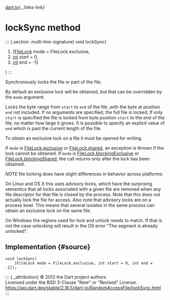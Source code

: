 [dart:io](../../dart-io/dart-io-library){._links-link}

lockSync method
===============

::: {.section .multi-line-signature}
void lockSync(

1.  \[[FileLock](../filelock-class) mode = FileLock.exclusive,
2.  [int](../../dart-core/int-class) start = 0,
3.  [int](../../dart-core/int-class) end = -1\]

)
:::

Synchronously locks the file or part of the file.

By default an exclusive lock will be obtained, but that can be
overridden by the `mode` argument.

Locks the byte range from `start` to `end` of the file ,with the byte at
position `end` not included. If no arguments are specified, the full
file is locked, If only `start` is specified the file is locked from
byte position `start` to the end of the file, no matter how large it
grows. It is possible to specify an explicit value of `end` which is
past the current length of the file.

To obtain an exclusive lock on a file it must be opened for writing.

If `mode` is [FileLock.exclusive](../filelock/exclusive-constant) or
[FileLock.shared](../filelock/shared-constant), an exception is thrown
if the lock cannot be obtained. If `mode` is
[FileLock.blockingExclusive](../filelock/blockingexclusive-constant) or
[FileLock.blockingShared](../filelock/blockingshared-constant), the call
returns only after the lock has been obtained.

*NOTE* file locking does have slight differences in behavior across
platforms:

On Linux and OS X this uses advisory locks, which have the surprising
semantics that all locks associated with a given file are removed when
*any* file descriptor for that file is closed by the process. Note that
this does not actually lock the file for access. Also note that advisory
locks are on a process level. This means that several isolates in the
same process can obtain an exclusive lock on the same file.

On Windows the regions used for lock and unlock needs to match. If that
is not the case unlocking will result in the OS error \"The segment is
already unlocked\".

Implementation {#source}
--------------

``` {.language-dart data-language="dart"}
void lockSync(
    [FileLock mode = FileLock.exclusive, int start = 0, int end = -1]);
```

::: {._attribution}
© 2012 the Dart project authors\
Licensed under the BSD 3-Clause \"New\" or \"Revised\" License.\
<https://api.dart.dev/stable/2.18.5/dart-io/RandomAccessFile/lockSync.html>
:::
